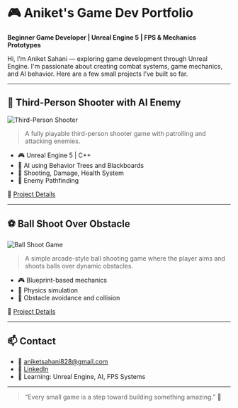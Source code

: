 # 🎮 Aniket's Game Dev Portfolio

**Beginner Game Developer | Unreal Engine 5 | FPS & Mechanics Prototypes**

Hi, I’m Aniket Sahani — exploring game development through Unreal Engine. I'm passionate about creating combat systems, game mechanics, and AI behavior. Here are a few small projects I’ve built so far.

---

## 🔫 Third-Person Shooter with AI Enemy

![Third-Person Shooter](assets/third-person-shooter.gif)

> A fully playable third-person shooter game with patrolling and attacking enemies.

- 🎮 Unreal Engine 5 | C++
- 🧠 AI using Behavior Trees and Blackboards
- 🔫 Shooting, Damage, Health System
- 👣 Enemy Pathfinding

📂 [Project Details](projects/ThirdPersonShooterAI/README.md)

---

## ⚽ Ball Shoot Over Obstacle

![Ball Shoot Game](assets/ball-shoot-game.gif)

> A simple arcade-style ball shooting game where the player aims and shoots balls over dynamic obstacles.

- 🎮 Blueprint-based mechanics
- 📐 Physics simulation
- 🧱 Obstacle avoidance and collision

📂 [Project Details](projects/BallShootObstacle/README.md)

---

## 📫 Contact

- 📧 aniketsahani828@gmail.com
- 💼 [LinkedIn](https://linkedin.com/in/aniket-dev) 
- 🧠 Learning: Unreal Engine, AI, FPS Systems

---

> “Every small game is a step toward building something amazing.” 🚀
